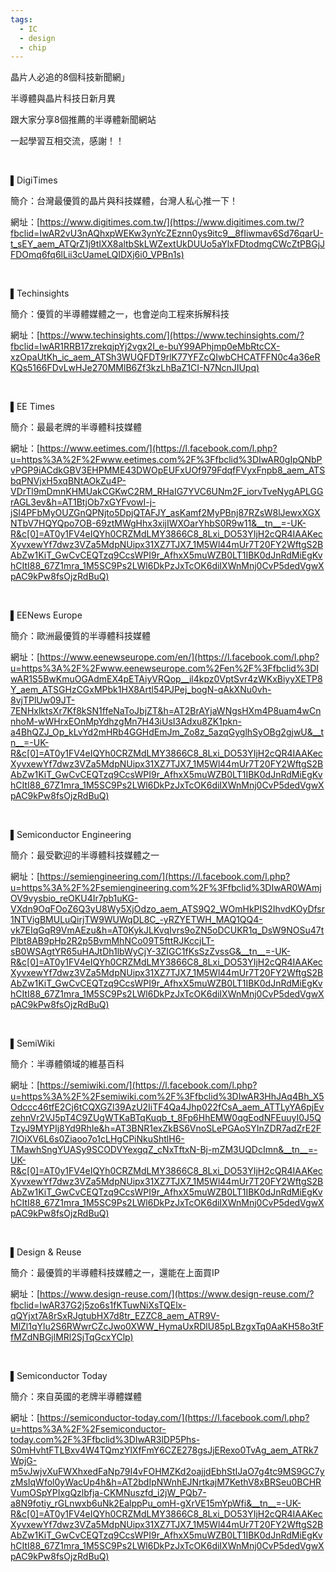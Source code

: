 ```yaml
---
tags:
  - IC
  - design
  - chip
---
```

晶片人必追的8個科技新聞網」

半導體與晶片科技日新月異

跟大家分享8個推薦的半導體新聞網站

一起學習互相交流，感謝！！

󠀠

▌DigiTimes

簡介：台灣最優質的晶片與科技媒體，台灣人私心推一下！

網址：[https://www.digitimes.com.tw/](https://www.digitimes.com.tw/?fbclid=IwAR2vU3nAQhxpWEKw3ynYcZEznn0ys9itc9__8fIiwmav6Sd76qarU-t_sEY_aem_ATQrZ1j9tIXX8altbSkLWZextUkDUUo5aYlxFDtodmgCWcZtPBGjJFDOmq6fq6lLii3cUameLQIDXj6i0_VPBn1s)

󠀠

▌Techinsights

簡介：優質的半導體媒體之一，也會逆向工程來拆解科技

網址：[https://www.techinsights.com/](https://www.techinsights.com/?fbclid=IwAR1RRB17zrekqjpYj2vgx2I_e-buY99APhjmp0eMbRtcCX-xzOpaUtKh_ic_aem_ATSh3WUQFDT9rlK77YFZcQIwbCHCATFFN0c4a36eRKQs5166FDvLwHJe270MMlB6Zf3kzLhBaZ1CI-N7NcnJIUpq)

󠀠

▌EE Times

簡介：最最老牌的半導體科技媒體

網址：[https://www.eetimes.com/](https://l.facebook.com/l.php?u=https%3A%2F%2Fwww.eetimes.com%2F%3Ffbclid%3DIwAR0gIpQNbPvPGP9iACdkGBV3EHPMME43DWOpEUFxUOf979FdqfFVyxFnpb8_aem_ATSbqPNVjxH5xqBNtAOkZu4P-VDrTl9mDmnKHMUakCGKwC2RM_RHaIG7YVC6UNm2F_iorvTveNygAPLGGrAGL3ev&h=AT1BtjOb7xGYFvowI-j-jSI4PFbMyOUZGnQPNjto5DpjQTAFJY_asKamf2MyPBnj87RZsW8lJewxXGXNTbV7HQYQpo7OB-69ztMWgHhx3xijIWXOarYhbS0R9w11&__tn__=-UK-R&c[0]=AT0y1FV4eIQYh0CRZMdLMY3866C8_8Lxi_DO53YIjH2cQR4IAAKecXyvxewYf7dwz3VZa5MdpNUipx31XZ7TJX7_1M5Wl44mUr7T20FY2WftgS2BAbZw1KiT_GwCvCEQTzq9CcsWPI9r_AfhxX5muWZB0LT1IBK0dJnRdMiEgKvhCItI88_67Z1mra_1M5SC9Ps2LWl6DkPzJxTcOK6diIXWnMnj0CvP5dedVgwXpAC9kPw8fsOjzRdBuQ)

󠀠

▌EENews Europe

簡介：歐洲最優質的半導體科技媒體

網址：[https://www.eenewseurope.com/en/](https://l.facebook.com/l.php?u=https%3A%2F%2Fwww.eenewseurope.com%2Fen%2F%3Ffbclid%3DIwAR1S5BwKmuOGAdmEX4pETAiyVRQop__il4kpz0VptSvr4zWKxBiyyXETP8Y_aem_ATSGHzCGxMPbk1HX8Artl54PJPej_bogN-qAkXNu0vh-8vjTPlUw09JT-7ENHxlktsXr7Kf8kSN1ffeNaToJbjZT&h=AT2BrAYjaWNgsHXm4P8uam4wCnnhoM-wWHrxEOnMpYdhzgMn7H43iUsI3Adxu8ZK1pkn-a4BhQZJ_Op_kLvYd2mHRb4GGHdEmJm_Zo8z_5azqGyglhSyOBg2gjwU&__tn__=-UK-R&c[0]=AT0y1FV4eIQYh0CRZMdLMY3866C8_8Lxi_DO53YIjH2cQR4IAAKecXyvxewYf7dwz3VZa5MdpNUipx31XZ7TJX7_1M5Wl44mUr7T20FY2WftgS2BAbZw1KiT_GwCvCEQTzq9CcsWPI9r_AfhxX5muWZB0LT1IBK0dJnRdMiEgKvhCItI88_67Z1mra_1M5SC9Ps2LWl6DkPzJxTcOK6diIXWnMnj0CvP5dedVgwXpAC9kPw8fsOjzRdBuQ)

󠀠

▌Semiconductor Engineering

簡介：最受歡迎的半導體科技媒體之一

網址：[https://semiengineering.com/](https://l.facebook.com/l.php?u=https%3A%2F%2Fsemiengineering.com%2F%3Ffbclid%3DIwAR0WAmjOV9vysbio_reOKU4Ir7pb1uKG-VXdn9OqFOoZ6Q3yU8Wy5XjOdzo_aem_ATS9Q2_WOmHkPIS2IhvdKOyDfsr1NTVigBMULuQirjTW9WUWqDL8C_-yRZYETWH_MAQ1QQ4-vk7EIqGqR9VmAEzu&h=AT0KykJLKvqIvrs9oZN5oDCUKR1q_DsW9NOSu47tPlbt8AB9pHp2R2p5BvmMhNCo09T5fttRJKccjLT-sB0WSAgtYR65uHAJtDh1lbWyCjY-3ZIGC1fKsSzZvssG&__tn__=-UK-R&c[0]=AT0y1FV4eIQYh0CRZMdLMY3866C8_8Lxi_DO53YIjH2cQR4IAAKecXyvxewYf7dwz3VZa5MdpNUipx31XZ7TJX7_1M5Wl44mUr7T20FY2WftgS2BAbZw1KiT_GwCvCEQTzq9CcsWPI9r_AfhxX5muWZB0LT1IBK0dJnRdMiEgKvhCItI88_67Z1mra_1M5SC9Ps2LWl6DkPzJxTcOK6diIXWnMnj0CvP5dedVgwXpAC9kPw8fsOjzRdBuQ)

󠀠

▌SemiWiki

簡介：半導體領域的維基百科

網址：[https://semiwiki.com/](https://l.facebook.com/l.php?u=https%3A%2F%2Fsemiwiki.com%2F%3Ffbclid%3DIwAR3HhJAq4Bh_X5Odccc46tfE2Cj6tCQXGZl39AzU2IiTF4Qa4Jhp022fCsA_aem_ATTLyYA6pjEvzehnVr2VJ5pT4C9ZUgWTKaBTqKuqb_t_8Fp6HhEMW0qgEodNFEuuyI0J5QTzyJ9MYPIj8Yd9RhIe&h=AT3BNR1exZkBS6VnoSLePGAoSYInZDR7adZrE2F7IOiXV6L6s0Ziaoo7o1cLHgCPiNkuShtlH6-TMawhSngYUASy9SCODVYexgqZ_cNxTftxN-Bj-mZM3UQDcImn&__tn__=-UK-R&c[0]=AT0y1FV4eIQYh0CRZMdLMY3866C8_8Lxi_DO53YIjH2cQR4IAAKecXyvxewYf7dwz3VZa5MdpNUipx31XZ7TJX7_1M5Wl44mUr7T20FY2WftgS2BAbZw1KiT_GwCvCEQTzq9CcsWPI9r_AfhxX5muWZB0LT1IBK0dJnRdMiEgKvhCItI88_67Z1mra_1M5SC9Ps2LWl6DkPzJxTcOK6diIXWnMnj0CvP5dedVgwXpAC9kPw8fsOjzRdBuQ)

󠀠

▌Design & Reuse

簡介：最優質的半導體科技媒體之一，還能在上面買IP

網址：[https://www.design-reuse.com/](https://www.design-reuse.com/?fbclid=IwAR37G2j5zo6s1fKTuwNiXsTQElx-qQYjxt7A8rSxRJgtubHX7d8tr_EZZC8_aem_ATR9V-MlZl1qYlu2S6RWwrCZcJwo0XWW_HymaUxRDlU85pLBzgxTq0AaKH58o3tFfMZdNBGjlMRl2SjTqGcxYClp)

󠀠

▌Semiconductor Today

簡介：來自英國的老牌半導體媒體

網址：[https://semiconductor-today.com/](https://l.facebook.com/l.php?u=https%3A%2F%2Fsemiconductor-today.com%2F%3Ffbclid%3DIwAR3lDP5Phs-S0mHvhtFTLBxv4W4TQmzYlXfFmY6CZE278gsJjERexo0TvAg_aem_ATRk7WpjG-m5vJwjvXuFWXhxedFaNp79I4vFOHMZKd2oajjdEbhStIJaO7g4tc9MS9GC7yzMsIqWfol0yWacUp4h&h=AT2bdIpNWnhEJNrtkajM7KethV8xBRSeu0BCHRVumOSpYPIxgQzlbfja-CKMNuszfd_i2jW_PQb7-a8N9fotiy_rGLnwxb6uNk2EalppPu_omH-gXrVE15mYpWfi&__tn__=-UK-R&c[0]=AT0y1FV4eIQYh0CRZMdLMY3866C8_8Lxi_DO53YIjH2cQR4IAAKecXyvxewYf7dwz3VZa5MdpNUipx31XZ7TJX7_1M5Wl44mUr7T20FY2WftgS2BAbZw1KiT_GwCvCEQTzq9CcsWPI9r_AfhxX5muWZB0LT1IBK0dJnRdMiEgKvhCItI88_67Z1mra_1M5SC9Ps2LWl6DkPzJxTcOK6diIXWnMnj0CvP5dedVgwXpAC9kPw8fsOjzRdBuQ)
